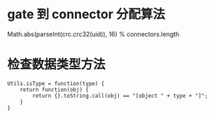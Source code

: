 # gate 到 connector 分配算法
Math.abs(parseInt(crc.crc32(uid)), 16) % connectors.length

# 检查数据类型方法
````
Utils.isType = function(type) {
	return function(obj) {
		return {}.toString.call(obj) == "[object " + type + "]";
	}
}
````
